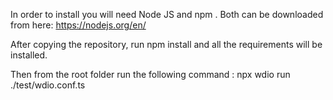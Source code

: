 In order to install you will need Node JS and npm . Both can be downloaded from here: https://nodejs.org/en/

After copying the repository, run npm install and all the requirements will be installed. 

Then from the root folder run the following command : npx wdio run ./test/wdio.conf.ts
